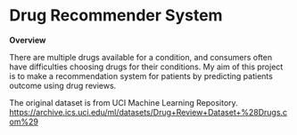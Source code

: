# Drug Recommender System
  
__Overview__  
  
  
There are multiple drugs available for a condition, and consumers often have difficulties choosing drugs for their conditions. My aim of this project is to make a recommendation system for patients by predicting patients outcome using drug reviews.  
  
The original dataset is from UCI Machine Learning Repository.  
https://archive.ics.uci.edu/ml/datasets/Drug+Review+Dataset+%28Drugs.com%29
